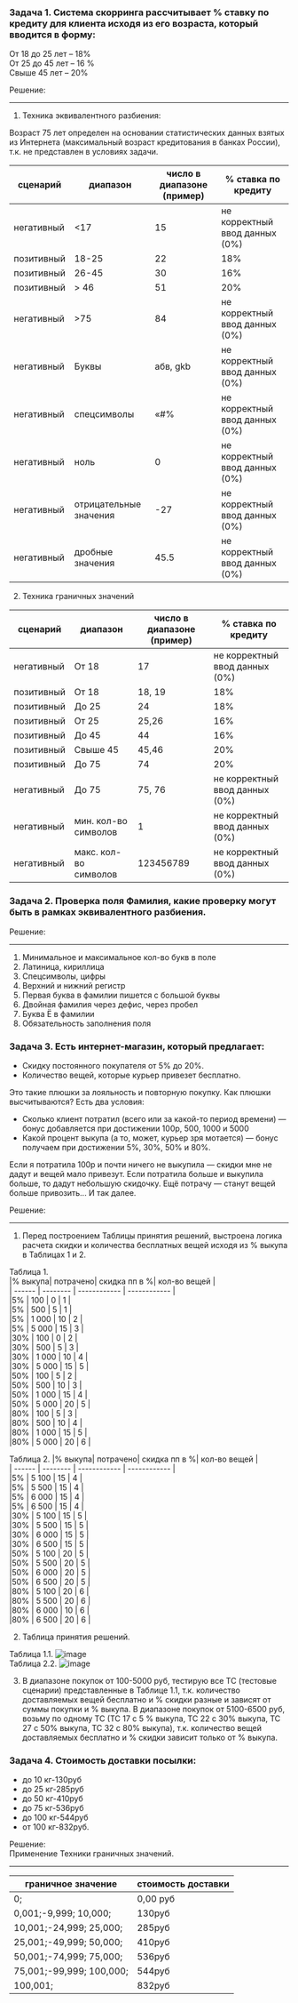 ### Задача 1. Система скорринга рассчитывает % ставку по кредиту для клиента исходя из его возраста, который вводится в форму:  
От 18 до 25 лет – 18%  
От 25 до 45 лет – 16 %  
Свыше 45 лет – 20% 

Решение:  
____
1. Техника эквивалентного разбиения:
   
Возраст 75 лет определен на основании статистических данных взятых из Интернета (максимальный возраст кредитования в банках России), т.к. не представлен в условиях задачи.  

| сценарий  | диапазон | число в диапазоне (пример) | % ставка по кредиту | 
| --------- | -------- | ------------------------- | -------------------- | 
|негативный | <17      |  15                       | не корректный ввод данных (0%)|  
|позитивный | 18-25    |  22                       | 18%                           |
|позитивный | 26-45    |  30                       | 16%                           |
|позитивный | > 46     |  51                       | 20%                           |
|негативный | >75      |  84                       | не корректный ввод данных (0%)|
|негативный | Буквы    |  абв, gkb                 | не корректный ввод данных (0%)|
|негативный |спецсимволы|  «#%                     | не корректный ввод данных (0%)|
|негативный | ноль     |  0                        | не корректный ввод данных (0%)|
|негативный |отрицательные значения|  -27          | не корректный ввод данных (0%)|
|негативный |дробные значения|  45.5               | не корректный ввод данных (0%)|

2. Техника граничных значений
   
| сценарий  | диапазон | число в диапазоне (пример) | % ставка по кредиту | 
| --------- | -------- | -------------------------- | ------------------ | 
|негативный | От 18    |  17                        | не корректный ввод данных (0%)|  
|позитивный | От 18    |  18, 19                    | 18%                           |
|позитивный | До 25    |  24                        | 18%                           |
|позитивный | От 25    |  25,26                     | 16%                           |
|позитивный | До 45    |  44                        | 16%                           |
|позитивный | Свыше 45 |  45,46                     | 20%                           |
|позитивный | До 75    |  74                        | 20%                           |
|негативный | До 75    |  75, 76                    | не корректный ввод данных (0%)|
|негативный | мин. кол-во символов |  1             | не корректный ввод данных (0%)|
|негативный | макс. кол-во символов|  123456789     | не корректный ввод данных (0%)|  

### Задача 2.  Проверка поля Фамилия, какие проверку могут быть в рамках эквивалентного разбиения. 

Решение:  
___
1.	Минимальное и максимальное кол-во букв в поле  
2.	Латиница, кириллица  
3.	Спецсимволы, цифры  
4.	Верхний и нижний регистр  
5.	Первая буква в фамилии пишется с большой буквы  
6.	Двойная фамилия через дефис, через пробел  
7.	Буква Ё в фамилии  
8.	Обязательность заполнения поля  

### Задача 3. Есть интернет-магазин, который предлагает:  		  					
- Скидку постоянного покупателя от 5% до 20%.	  		  														
- Количество вещей, которые курьер привезет бесплатно.  
  
Это такие плюшки за лояльность и повторную покупку. Как плюшки высчитываются? Есть два условия:    		  															
- Сколько клиент потратил (всего или за какой-то период времени) — бонус добавляется при достижении 100р, 500, 1000 и 5000    																	
- Какой процент выкупа (а то, может, курьер зря мотается) — бонус получаем при достижении 5%, 30%, 50% и 80%.
                     				
Если я потратила 100р и почти ничего не выкупила — скидки мне не дадут и вещей мало привезут.
Если потратила больше и выкупила больше, то дадут небольшую скидочку. Ещё потрачу — станут вещей больше привозить... И так далее.  	  

Решение:  
___
1. Перед построением Таблицы принятия решений, выстроена логика расчета скидки и количества бесплатных вещей исходя из % выкупа в Таблицах 1 и 2.
 
Таблица 1.      							 
|% выкупа| потрачено| скидка пп в %| кол-во вещей | 							
| ------ | -------- | ------------ | ------------ | 							
|5%      | 100      |  0           | 1            |  							
|5%      | 500      |  5           | 1            |							
|5%      | 1 000    |  10          | 2            |							
|5%      | 5 000    |  15          | 3            |							
|30%     | 100      |  0           | 2            |  							
|30%     | 500      |  5           | 3            |							
|30%     | 1 000    |  10          | 4            |							
|30%     | 5 000    |  15          | 5            |							
|50%     | 100      |  5           | 2            |  							
|50%     | 500      |  10          | 3            |							
|50%     | 1 000    |  15          | 4            |							
|50%     | 5 000    |  20          | 5            |							
|80%     | 100      |  5           | 3            |  							
|80%     | 500      |  10          | 4            |							
|80%     | 1 000    |  15          | 5            |							
|80%     | 5 000    |  20          | 6            |

Таблица 2.
|% выкупа| потрачено| скидка пп в %| кол-во вещей | 							
| ------ | -------- | ------------ | ------------ | 							
|5%      | 5 100    |  15          | 4            |  							
|5%      | 5 500    |  15          | 4            |							
|5%      | 6 000    |  15          | 4            |							
|5%      | 6 500    |  15          | 4            |							
|30%     | 5 100    |  15          | 5            |  							
|30%     | 5 500    |  15          | 5            |							
|30%     | 6 000    |  15          | 5            |							
|30%     | 6 500    |  15          | 5            |							
|50%     | 5 100    |  20          | 5            |  							
|50%     | 5 500    |  20          | 5            |							
|50%     | 6 000    |  20          | 5            |							
|50%     | 6 500    |  20          | 5            |							
|80%     | 5 100    |  20          | 6            |  							
|80%     | 5 500    |  20          | 6            |							
|80%     | 6 000    |  10          | 6            |							
|80%     | 6 500    |  20          | 6            |

2. Таблица принятия решений.   

Таблица 1.1. ![image](https://github.com/OlgaF0111/Test-design-/assets/123538617/03f9e747-0b99-4e68-a24e-206bca23f0ae)  
Таблица 2.2. ![image](https://github.com/OlgaF0111/Test-design-/assets/123538617/adc389e7-e980-43e0-b7c0-7c6242daccaf)  

3. В диапазоне покупок от 100-5000 руб, тестирую все ТС (тестовые сценарии) представленные в Таблице 1.1, т.к. количество доставляемых вещей бесплатно и % скидки разные и зависят от суммы покупки и % выкупа. В диапазоне покупок от 5100-6500 руб, возьму по одному ТС (ТС 17 с 5 % выкупа, ТС 22 с 30% выкупа, ТС 27 с 50% выкупа, ТС 32 с 80% выкупа), т.к. количество вещей доставляемых бесплатно и % скидки зависит только от % выкупа.  

### Задача 4. Стоимость доставки посылки: 
* до 10 кг-130руб  
* до 25 кг-285руб   
* до 50 кг-410руб  
* до 75 кг-536руб   
* до 100 кг-544руб   
* от 100 кг-832руб.    

Решение:   
Применение Техники граничных значений.    
____

|граничное значение  | стоимость доставки|  							
| ------------------ | ----------------- | 					
|0;                  | 0,00 руб          |  					
|0,001;-9,999; 10,000;   | 130руб        |  						
|10,001;-24,999; 25,000; | 285руб        |  					
|25,001;-49,999; 50,000; | 410руб        |  							
|50,001;-74,999; 75,000; | 536руб        |  						
|75,001;-99,999; 100,000;| 544руб        |  						
|100,001;                | 832руб        |  						
  							
 



